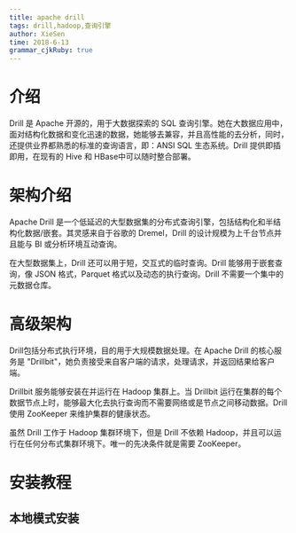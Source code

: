 ```yaml
---
title: apache drill 
tags: drill,hadoop,查询引擎
author: XieSen
time: 2018-6-13 
grammar_cjkRuby: true
---
```


# 介绍

Drill 是 Apache 开源的，用于大数据探索的 SQL 查询引擎。她在大数据应用中，面对结构化数据和变化迅速的数据，她能够去兼容，并且高性能的去分析，同时，还提供业界都熟悉的标准的查询语言，即：ANSI SQL 生态系统。Drill 提供即插即用，在现有的 Hive 和 HBase中可以随时整合部署。

# 架构介绍

Apache Drill 是一个低延迟的大型数据集的分布式查询引擎，包括结构化和半结构化数据/嵌套。其灵感来自于谷歌的 Dremel，Drill 的设计规模为上千台节点并且能与 BI 或分析环境互动查询。

在大型数据集上，Drill 还可以用于短，交互式的临时查询。Drill 能够用于嵌套查询，像 JSON 格式，Parquet 格式以及动态的执行查询。Drill 不需要一个集中的元数据仓库。

# 高级架构

Drill包括分布式执行环境，目的用于大规模数据处理。在 Apache Drill 的核心服务是 "Drillbit"，她负责接受来自客户端的请求，处理请求，并返回结果给客户端。

Drillbit 服务能够安装在并运行在 Hadoop 集群上。当 Drillbit 运行在集群的每个数据节点上时，能够最大化去执行查询而不需要网络或是节点之间移动数据。Drill 使用 ZooKeeper 来维护集群的健康状态。

虽然 Drill 工作于 Hadoop 集群环境下，但是 Drill 不依赖 Hadoop，并且可以运行在任何分布式集群环境下。唯一的先决条件就是需要 ZooKeeper。

# 安装教程

## 本地模式安装



